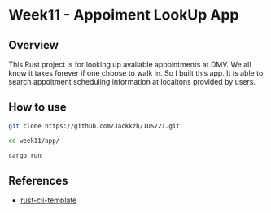 # Week11 - Appoiment LookUp App

## Overview
This Rust project is for looking up available appointments at DMV. We all know it takes forever if one choose to walk in. So I built this app. It is able to search appoitment scheduling information at locaitons provided by users.


## How to use

```sh
git clone https://github.com/Jackkzh/IDS721.git

cd week11/app/

cargo run

```


## References

* [rust-cli-template](https://github.com/kbknapp/rust-cli-template)
